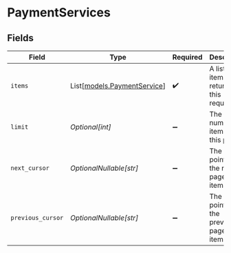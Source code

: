 # PaymentServices


## Fields

| Field                                                      | Type                                                       | Required                                                   | Description                                                | Example                                                    |
| ---------------------------------------------------------- | ---------------------------------------------------------- | ---------------------------------------------------------- | ---------------------------------------------------------- | ---------------------------------------------------------- |
| `items`                                                    | List[[models.PaymentService](../models/paymentservice.md)] | :heavy_check_mark:                                         | A list of items returned for this request.                 |                                                            |
| `limit`                                                    | *Optional[int]*                                            | :heavy_minus_sign:                                         | The number of items for this page.                         | 20                                                         |
| `next_cursor`                                              | *OptionalNullable[str]*                                    | :heavy_minus_sign:                                         | The cursor pointing at the next page of items.             | ZXhhbXBsZTE                                                |
| `previous_cursor`                                          | *OptionalNullable[str]*                                    | :heavy_minus_sign:                                         | The cursor pointing at the previous page of items.         | Xkjss7asS                                                  |